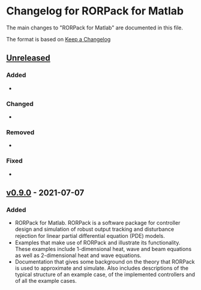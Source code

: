 # Changelog for RORPack for Matlab

The main changes to "RORPack for Matlab" are documented in this file.

The format is based on [Keep a Changelog](https://keepachangelog.com/en/1.0.0/)

## [Unreleased]

### Added 

- 

### Changed

- 

### Removed

- 

### Fixed

- 

## [v0.9.0] - 2021-07-07

### Added 

- RORPack for Matlab. RORPack is a software package for controller design and simulation of robust output tracking and disturbance rejection for linear partial diﬀerential equation (PDE) models.
- Examples that make use of RORPack and illustrate its functionality. These examples include 1-dimensional heat, wave and beam equations as well as 2-dimensional heat and wave equations.
- Documentation that gives some background on the theory that RORPack is used to approximate and simulate. Also includes descriptions of the typical structure of an example case, of the implemented controllers and of all the example cases.


[unreleased]: https://github.com/lassipau/rorpack-matlab/compare/v0.1...HEAD
[v0.9.0]: https://github.com/lassipau/rorpack-matlab/releases/tag/v0.9.0


